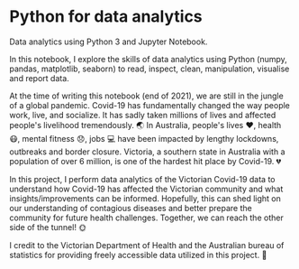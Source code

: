 # Python for data analytics

Data analytics using Python 3 and Jupyter Notebook. 

In this notebook, I explore the skills of data analytics using Python (numpy, pandas, matplotlib, seaborn) to read, inspect, clean, manipulation, visualise and report data.

At the time of writing this notebook (end of 2021), we are still in the jungle of a global pandemic. Covid-19 has fundamentally changed the way people work, live, and socialize. It has sadly taken millions of lives and affected people's livelihood tremendously. :earth_asia: In Australia, people's lives :heart:, health :mask:, mental fitness :disappointed:, jobs :computer: have been impacted by lengthy lockdowns, outbreaks and border closure. Victoria, a southern state in Australia with a population of over 6 million, is one of the hardest hit place by Covid-19. :broken_heart:

In this project, I perform data analytics of the Victorian Covid-19 data to understand how Covid-19 has affected the Victorian community and what insights/improvements can be informed. Hopefully, this can shed light on our understanding of contagious diseases and better prepare the community for future health challenges. Together, we can reach the other side of the tunnel! :sun_with_face:

I credit to the Victorian Department of Health and the  Australian bureau of statistics for providing freely accessible data utilized in this project. :clap:
